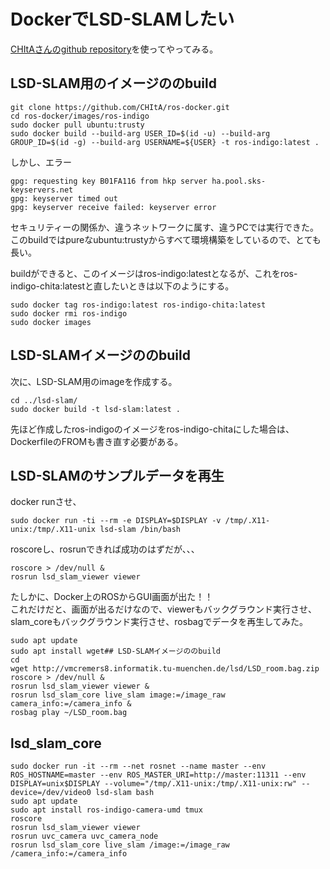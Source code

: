 # DockerでLSD-SLAMしたい
[CHItAさんのgithub repository](https://github.com/CHItA/ros-docker)を使ってやってみる。

## LSD-SLAM用のイメージののbuild
```
git clone https://github.com/CHItA/ros-docker.git
cd ros-docker/images/ros-indigo
sudo docker pull ubuntu:trusty
sudo docker build --build-arg USER_ID=$(id -u) --build-arg GROUP_ID=$(id -g) --build-arg USERNAME=${USER} -t ros-indigo:latest .
```

しかし、エラー
```
gpg: requesting key B01FA116 from hkp server ha.pool.sks-keyservers.net
gpg: keyserver timed out
gpg: keyserver receive failed: keyserver error
```
セキュリティーの関係か、違うネットワークに属す、違うPCでは実行できた。  
このbuildではpureなubuntu:trustyからすべて環境構築をしているので、とても長い。  

buildができると、このイメージはros-indigo:latestとなるが、これをros-indigo-chita:latestと直したいときは以下のようにする。  
```
sudo docker tag ros-indigo:latest ros-indigo-chita:latest
sudo docker rmi ros-indigo
sudo docker images
```
## LSD-SLAMイメージののbuild
次に、LSD-SLAM用のimageを作成する。
```
cd ../lsd-slam/
sudo docker build -t lsd-slam:latest .
```
先ほど作成したros-indigoのイメージをros-indigo-chitaにした場合は、DockerfileのFROMも書き直す必要がある。  

## LSD-SLAMのサンプルデータを再生
docker runさせ、
```
sudo docker run -ti --rm -e DISPLAY=$DISPLAY -v /tmp/.X11-unix:/tmp/.X11-unix lsd-slam /bin/bash
```
roscoreし、rosrunできれば成功のはずだが、、、
```
roscore > /dev/null &
rosrun lsd_slam_viewer viewer
```

たしかに、Docker上のROSからGUI画面が出た！！  
これだけだと、画面が出るだけなので、viewerもバックグラウンド実行させ、slam_coreもバックグラウンド実行させ、rosbagでデータを再生してみた。

```
sudo apt update
sudo apt install wget## LSD-SLAMイメージののbuild
cd
wget http://vmcremers8.informatik.tu-muenchen.de/lsd/LSD_room.bag.zip
roscore > /dev/null &
rosrun lsd_slam_viewer viewer &
rosrun lsd_slam_core live_slam image:=/image_raw camera_info:=/camera_info &
rosbag play ~/LSD_room.bag
```

## lsd_slam_core
```
sudo docker run -it --rm --net rosnet --name master --env ROS_HOSTNAME=master --env ROS_MASTER_URI=http://master:11311 --env DISPLAY=unix$DISPLAY --volume="/tmp/.X11-unix:/tmp/.X11-unix:rw" --device=/dev/video0 lsd-slam bash
sudo apt update
sudo apt install ros-indigo-camera-umd tmux
roscore
rosrun lsd_slam_viewer viewer
rosrun uvc_camera uvc_camera_node 
rosrun lsd_slam_core live_slam /image:=/image_raw /camera_info:=/camera_info
```